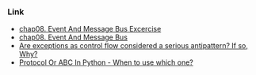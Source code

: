 ### Link
- [chap08. Event And Message Bus Excercise](https://github.com/cosmicpython/code/tree/chapter_08_events_and_message_bus_exercise)
- [chap08. Event And Message Bus](https://github.com/cosmicpython/code/tree/chapter_08_events_and_message_bus)
- [Are exceptions as control flow considered a serious antipattern? If so, Why?](https://softwareengineering.stackexchange.com/questions/189222/are-exceptions-as-control-flow-considered-a-serious-antipattern-if-so-why)
- [Protocol Or ABC In Python - When to use which one?](https://www.youtube.com/watch?v=xvb5hGLoK0A&ab_channel=ArjanCodes)
